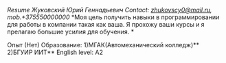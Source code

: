 *Resume*
*Жуковский Юрий Геннадьевич*
*Contact: zhukovscy0@mail.ru, mob.+375550000000*
*Моя цель получить навыки в программировании для работы в компании такая как ваша. Я прохожу ваши курсы и я прелагаю большие усилия для обучения. *

Опыт (Нет)
Образование: 
1)МГАК(Автомеханический колледж)** 
2)БГУИР ИИТ**
English level: A2

